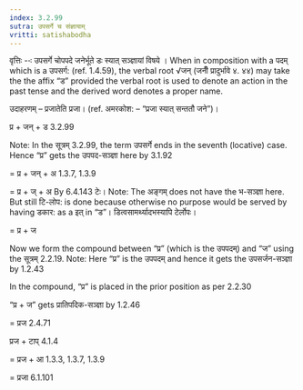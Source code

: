 ```yaml
---
index: 3.2.99
sutra: उपसर्गे च संज्ञायाम्
vritti: satishabodha
---
```






वृत्तिः --ः उपसर्गे चोपपदे जनेर्भूते डः स्यात् सञ्ज्ञायां विषये । When in composition with a पदम् which is a उपसर्ग: (ref. 1.4.59), the verbal root √जन् (जनीँ प्रादुर्भावे ४. ४४) may take the the affix “ड” provided the verbal root is used to denote an action in the past tense and the derived word denotes a proper name.


उदाहरणम् – प्रजातेति प्रजा। (ref. अमरकोश: – “प्रजा स्यात् सन्ततौ जने”)।


प्र + जन् + ड 3.2.99

Note: In the सूत्रम् 3.2.99, the term उपसर्गे ends in the seventh (locative) case. Hence “प्र” gets the उपपद-सञ्ज्ञा here by 3.1.92

= प्र + जन् + अ 1.3.7, 1.3.9

= प्र + ज् + अ By 6.4.143 टेः। Note: The अङ्गम् does not have the भ-सञ्ज्ञा here. But still टि-लोप: is done because otherwise no purpose would be served by having डकार: as a इत् in “ड”। डित्वसामर्थ्यादभस्यापि टेर्लोपः।

= प्र + ज


Now we form the compound between “प्र” (which is the उपपदम्) and “ज” using the सूत्रम् 2.2.19. Note: Here “प्र” is the उपपदम् and hence it gets the उपसर्जन-सञ्ज्ञा by 1.2.43

In the compound, “प्र” is placed in the prior position as per 2.2.30

“प्र + ज” gets प्रातिपदिक-सञ्ज्ञा by 1.2.46

= प्रज 2.4.71

प्रज + टाप् 4.1.4

= प्रज + आ 1.3.3, 1.3.7, 1.3.9

= प्रजा 6.1.101

